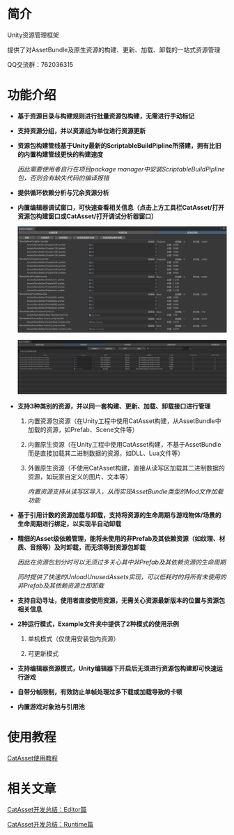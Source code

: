 # 简介
Unity资源管理框架

提供了对AssetBundle及原生资源的构建、更新、加载、卸载的一站式资源管理

QQ交流群：762036315

# 功能介绍

- **基于资源目录与构建规则进行批量资源包构建，无需进行手动标记**

  

- **支持资源分组，并以资源组为单位进行资源更新**

  

- **资源包构建管线基于Unity最新的ScriptableBuildPipline所搭建，拥有比旧的内置构建管线更快的构建速度**

  *因此需要使用者自行在项目package manager中安装ScriptableBuildPipline包，否则会有缺失代码的编译报错*

  

- **提供循环依赖分析与冗余资源分析**

  

- **内置编辑器调试窗口，可快速查看相关信息（点击上方工具栏CatAsset/打开资源包构建窗口或CatAsset/打开调试分析器窗口）**

  ![](ImageRes/Image_01.png)

  ![](ImageRes/Image_02.png)

  

- **支持3种类别的资源，并以同一套构建、更新、加载、卸载接口进行管理**

  1. 内置资源包资源（在Unity工程中使用CatAsset构建，从AssetBundle中加载的资源，如Prefab、Scene文件等）

  2. 内置原生资源（在Unity工程中使用CatAsset构建，不基于AssetBundle而是直接加载其二进制数据的资源，如DLL、Lua文件等）

  3. 外置原生资源（不使用CatAsset构建，直接从读写区加载其二进制数据的资源，如玩家自定义的图片、文本等）

     

     *内置资源支持从读写区导入，从而实现AssetBundle类型的Mod文件加载功能*

     

- **基于引用计数的资源加载与卸载，支持将资源的生命周期与游戏物体/场景的生命周期进行绑定，以实现半自动卸载**

  

- **精细的Asset级依赖管理，能将未使用的非Prefab及其依赖资源（如纹理、材质、音频等）及时卸载，而无须等到资源包卸载**

  *因此在资源包划分时可以无须过多关心其中非Prefab及其依赖资源的生命周期*

  *同时提供了快速的UnloadUnusedAssets实现，可以低耗时的将所有未使用的非Prefab及其依赖资源立即卸载*

  

- **支持自动寻址，使用者直接使用资源，无需关心资源最新版本的位置与资源包相关信息**

  

- **2种运行模式，Example文件夹中提供了2种模式的使用示例**

  1. 单机模式（仅使用安装包内资源）

  2. 可更新模式

     

- **支持编辑器资源模式，Unity编辑器下开启后无须进行资源包构建即可快速运行游戏**

  

- **自带分帧限制，有效防止单帧处理过多下载或加载导致的卡顿**

  

- **内置游戏对象池与引用池**



# 使用教程

[CatAsset使用教程](http://cathole.top/2022/08/30/catasset-guide/)



# 相关文章

[CatAsset开发总结：Editor篇](http://cathole.top/2022/09/01/catasset-dev-summary-with-editor/)

[CatAsset开发总结：Runtime篇](http://cathole.top/2022/09/04/catasset-dev-summary-with-runtime/)
